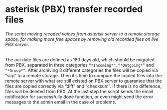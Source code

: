 # asterisk (PBX) transfer recorded files
###### The script moving recoded voices from asterisk server to a remote storage space, for making more free spaces by removing old recorded files on live PBX server.
The out date files are defined as 180 days old, which should be migrated from PBX, separated in three categories `“*Incoming*"`, `“*Outgoing*”` and `“*Group*”`.
After archiving 3 different categories the files will be copied via “scp” to a remote storage. Then it’s time to compare the copied files into the remote server with what are still existed on PBX server to guarantee that the files are copied correctly via “diff” and “checksum”. If there is no difference, files will be deleted from PBX. At the last step the script sends the email notification for successfully done function, or even might send the error messages to the admin email in the case of problems.
